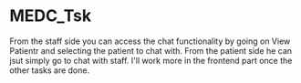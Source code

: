 # MEDC_Tsk
From the staff side you can access the chat functionality by going on View Patientr and selecting the patient to chat with.
From the patient side he can jsut simply go to chat with staff.
I'll work more in the frontend part once the other tasks are done.
